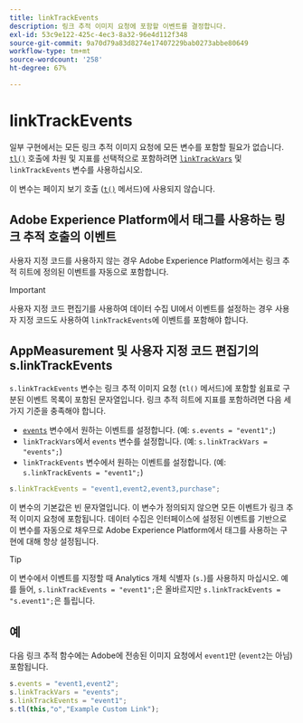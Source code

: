 ```yaml
---
title: linkTrackEvents
description: 링크 추적 이미지 요청에 포함할 이벤트를 결정합니다.
exl-id: 53c9e122-425c-4ec3-8a32-96e4d112f348
source-git-commit: 9a70d79a83d8274e17407229bab0273abbe80649
workflow-type: tm+mt
source-wordcount: '258'
ht-degree: 67%

---
```


# linkTrackEvents

일부 구현에서는 모든 링크 추적 이미지 요청에 모든 변수를 포함할 필요가 없습니다. [`tl()`](../functions/tl-method.md) 호출에 차원 및 지표를 선택적으로 포함하려면 [`linkTrackVars`](linktrackvars.md) 및 `linkTrackEvents` 변수를 사용하십시오.

이 변수는 페이지 보기 호출 ([`t()`](../functions/t-method.md) 메서드)에 사용되지 않습니다.

## Adobe Experience Platform에서 태그를 사용하는 링크 추적 호출의 이벤트

사용자 지정 코드를 사용하지 않는 경우 Adobe Experience Platform에서는 링크 추적 히트에 정의된 이벤트를 자동으로 포함합니다.

>[!IMPORTANT]
>
>사용자 지정 코드 편집기를 사용하여 데이터 수집 UI에서 이벤트를 설정하는 경우 사용자 지정 코드도 사용하여 `linkTrackEvents`에 이벤트를 포함해야 합니다.

## AppMeasurement 및 사용자 지정 코드 편집기의 s.linkTrackEvents

`s.linkTrackEvents` 변수는 링크 추적 이미지 요청 (`tl()` 메서드)에 포함할 쉼표로 구분된 이벤트 목록이 포함된 문자열입니다. 링크 추적 히트에 지표를 포함하려면 다음 세 가지 기준을 충족해야 합니다.

* [`events`](../page-vars/events/events-overview.md) 변수에서 원하는 이벤트를 설정합니다.  (예: `s.events = "event1";`)
* `linkTrackVars`에서 `events` 변수를 설정합니다.  (예: `s.linkTrackVars = "events";`)
* `linkTrackEvents` 변수에서 원하는 이벤트를 설정합니다.  (예: `s.linkTrackEvents = "event1";`)

```js
s.linkTrackEvents = "event1,event2,event3,purchase";
```

이 변수의 기본값은 빈 문자열입니다. 이 변수가 정의되지 않으면 모든 이벤트가 링크 추적 이미지 요청에 포함됩니다. 데이터 수집은 인터페이스에 설정된 이벤트를 기반으로 이 변수를 자동으로 채우므로 Adobe Experience Platform에서 태그를 사용하는 구현에 대해 항상 설정됩니다.

>[!TIP]
>
>이 변수에서 이벤트를 지정할 때 Analytics 개체 식별자 (`s.`)를 사용하지 마십시오. 예를 들어, `s.linkTrackEvents = "event1";`은 올바르지만 `s.linkTrackEvents = "s.event1";`은 틀립니다.

## 예

다음 링크 추적 함수에는 Adobe에 전송된 이미지 요청에서 `event1`만 (`event2`는 아님) 포함됩니다.

```js
s.events = "event1,event2";
s.linkTrackVars = "events";
s.linkTrackEvents = "event1";
s.tl(this,"o","Example Custom Link");
```
